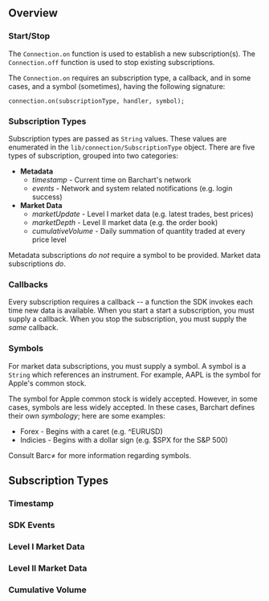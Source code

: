 ## Overview

### Start/Stop

The ```Connection.on``` function is used to establish a new subscription(s). The ```Connection.off``` function is used to stop existing subscriptions.

The ```Connection.on``` requires an subscription type, a callback, and in some cases, and a symbol (sometimes), having the following signature:

	connection.on(subscriptionType, handler, symbol);

### Subscription Types

Subscription types are passed as ```String``` values. These values are enumerated in the ```lib/connection/SubscriptionType``` object. There are five types of subscription, grouped into two categories:

* **Metadata**
  * *timestamp* - Current time on Barchart's network
  * *events* - Network and system related notifications (e.g. login success)
* **Market Data**
  * *marketUpdate* - Level I market data (e.g. latest trades, best prices)
  * *marketDepth* - Level II market data (e.g. the order book)
  * *cumulativeVolume* - Daily summation of quantity traded at every price level

Metadata subscriptions *do not* require a symbol to be provided. Market data subscriptions *do*.

### Callbacks

Every subscription requires a callback -- a function the SDK invokes each time new data is available. When you start a start a subscription, you must supply a callback. When you stop the subscription, you must supply the *same* callback.

### Symbols

For market data subscriptions, you must supply a symbol. A symbol is a ```String``` which references an instrument. For example, AAPL is the symbol for Apple's common stock.

The symbol for Apple common stock is widely accepted. However, in some cases, symbols are less widely accepted. In these cases, Barchart defines their own *symbology*; here are some examples:

* Forex - Begins with a caret (e.g. ^EURUSD)
* Indicies - Begins with a dollar sign (e.g. $SPX for the S&P 500)

Consult Barc≠ for more information regarding symbols.

## Subscription Types

### Timestamp

### SDK Events

### Level I Market Data

### Level II Market Data

### Cumulative Volume

